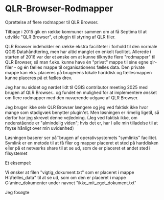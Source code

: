 # QLR-Browser-Rodmapper

Oprettelse af flere rodmapper til QLR Browser.

Tilbage i 2015 gik en række kommuner sammen om at få Septima til at udvikle "QLR Browser", et plugin til styring af QLR filer. 

QLR Browser indeholder en række ekstra faciliteter i forhold til den normale QGIS Datahåndtering, men har altid manglet en enkelt facilitet.
Allerede i starten af 2016 var der et ønske om at kunne tilknytte flere "rodmapper" til QLR Browser, så man f.eks. kunne have én "privat" 
mappe til sine egne qlr-filer - og én fælles mappe til organisationens fælles data. Den private mappe kan eks. placeres på brugerens lokale harddisk og fællesmappen 
kunne placeres på et fælles drev.
 
Jeg har nu siddet og nørdet lidt til QGIS contributor meeting 2025 med brugen af QLR Browser.. og fundet en mulighed for at implementere ønsket om flere rodmapper med den nuværende udgave af QLR Browser.

Jeg bruger ikke selv QLR Browser længere og jeg ved faktisk ikke hvor mange som stadigvæk benytter plugin'et. Men løsningen er rimelig ligetil, 
så derfor har jeg skrevet denne vejledning. (Jeg ved faktisk ikke, om nedenstående er "almindelig viden"; hvis det er, har I alle min tilladelse til at
 fnyse hånligt over min uvidenhed) 

Løsningen baserer ser på¨brugen af operativsystemets "symlinks" facilitet. Symlink er en metode til at få filer og mapper placeret et sted på harddisken eller på et netværks share til at se ud, som de er placeret et andet sted i filsystemet

Et eksempel: 

Vi ønsker at filen "vigtig_dokument.txt" som er placeret i mappe H:\fælles_data" til at se ud, som om den er placeret i mappe C:\mine_dokumenter under navnet "ikke_mit_eget_dokument.txt"
  



  


Jeg fosøgte   

